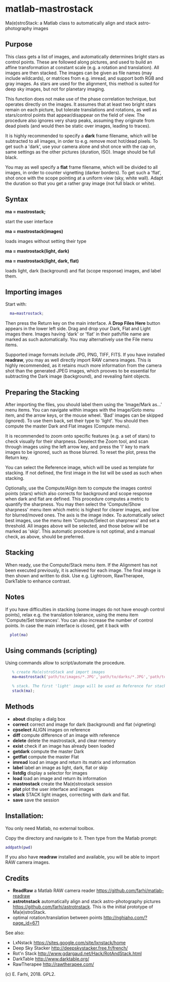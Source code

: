 # matlab-mastrostack
Ma(e)stroStack: a Matlab class to automatically align and stack astro-photography images
 
 Purpose
 -------
 
   This class gets a list of images, and automatically determines bright stars as control points. These are followed along pictures, and used to build an affine transformation at constant scale (e.g. a rotation and translation). All images are then stacked. The images can be given as file names (may include wildcards), or matrices from e.g. imread, and support both RGB and gray images. As stars are used for the alignment, this method is suited for deep sky images, but not for planetary imaging.
   
   This function does not make use of the phase correlation technique, but operates directly on the images. It assumes that at least two bright stars remain on each picture, but tolerate translations and rotations, as well as stars/control points that appear/disappear on the field of view. The procedure also ignores very sharp peaks, assuming they originate from dead pixels (and would then be static over images, leading to traces).
   
   It is highly recommended to specify a **dark** frame filename, which will be subtracted to all images, in order to e.g. remove most hot/dead pixels. To get such a 'dark', use your camera alone and shot once with the cap on, same settings as the other pictures (duration, ISO). Image should be full black.

  You may as well specify a **flat** frame filename, which will be divided to all images, in order to counter vignetting (darker borders). To get such a 'flat', shot once with the scope pointing at a uniform view (sky, white wall). Adapt the duration so that you get a rather gray image (not full black or white).
 
 Syntax
 -----------
  
**ma = mastrostack;**

  start the user interface
  
**ma = mastrostack(images)**

  loads images without setting their type
  
**ma = mastrostack(light, dark)**

**ma = mastrostack(light, dark, flat)**

  loads light, dark (background) and flat (scope response) images, and label them.
      
 Importing images
 ----------------
  
  Start with:
  
  ```matlab
    ma=mastrostack;
  ```
   
   Then press the Return key on the main interface. A **Drop Files Here** button appears in the lower left side. Drag and drop your Dark, Flat and Light images there. Images having 'dark' or 'flat' in their path/file name are marked as such automatically. You may alternatively use the File menu items.
   
   Supported image formats include JPG, PNG, TIFF, FITS. 
   If you have installed **readraw**, you may as well directly import RAW camera images. This is highly recommended, as it retains much more information from the camera shot than the generated JPEG images, which prooves to be essential for subtracting the Dark image (background), and revealing faint objects.
   
 Preparing the Stacking
 ----------------------
    
   After importing the files, you should label them using the 'Image/Mark as...' menu items. You can navigate within images with the Image/Goto menu item, and the arrow keys, or the mouse wheel. 'Bad' images can be skipped (ignored). To use them back, set their type to 'light'. You should then compute the master Dark and Flat images (Compute menu).
 
   It is recommended to zoom onto specific features (e.g. a set of stars) to check visually for their sharpness. Deselect the Zoom tool, and scan through images using the left arrow key, and press the 'I' key to mark images to be ignored, such as those blurred. To reset the plot, press the Return key.
   
   You can select the Reference image, which will be used as template for stacking.
   If not defined, the first image in the list will be used as such when stacking.
   
   Optionally, use the Compute/Align item to compute the images control points (stars) which also corrects for background and scope response when dark and flat are defined. This procedure computes a metric to quantify the sharpness. You may then select the 'Compute/Show sharpness' menu item which metric is highest for clearer images, and low for blurred/moved ones. The axis is the image index. To automatically select best images, use the menu item 'Compute/Select on sharpness' and set a threshold. All images above will be selected, and those below will be marked as 'skip'. This automatic procedure is not optimal, and a manual check, as above, should be preferred.
   
 Stacking
 --------
 
   When ready, use the Compute/Stack menu item. If the Alignment has not been executed previously, it is achieved for each image. The final image is then shown and written to disk. Use e.g. Lightroom, RawTherapee, DarkTable to enhance contrast.
   
 Notes
 -----
 
   If you have difficulties in stacking (some images do not have enough control points), relax e.g. the translation tolerance, using the menu item 'Compute/Set tolerances'. You can also increase the number of control points.
   In case the main interface is closed, get it back with 
   
  ```matlab
    plot(ma)
  ```
 
 Using commands (scripting)
 --------------------------
 
  Using commands allow to script/automate the procedure.
 
 ```matlab
    % create Ma(e)stroStack and import images
    ma=mastrostack('path/to/images/*.JPG','path/to/darks/*.JPG','path/to/flats/*.JPG');
 
    % stack. The first 'light' image will be used as Reference for stacking
    stack(ma);
```
 
 Methods
 -------
 
  - **about**           display a dialg box
  - **correct**         correct and image for dark (background) and flat (vigneting)
  - **cpselect**        ALIGN images on reference
  - **diff**            compute difference of an image with reference
  - **delete**          delete the mastrostack, and clear memory
  - **exist**           check if an image has already been loaded            
  - **getdark**         compute the master Dark
  - **getflat**         compute the master Flat
  - **imread**          load an image and return its matrix and information
  - **label**           label an image as light, dark, flat or skip
  - **listdlg**         display a selector for images
  - **load**            load an image and return its information
  - **mastrostack**     create the Ma(e)strostack session
  - **plot**            plot the user interface and images
  - **stack**           STACK light images, correcting with dark and flat.
  - **save**            save the session
  
 Installation:
 -------------

  You only need Matlab, no external toolbox.
  
  Copy the directory and navigate to it. Then type from the Matlab prompt:

  ```matlab
  addpath(pwd)
  ```
  
  If you also have **readraw** installed and available, you will be able to import
  RAW camera images.
  
 Credits
 -------
  
  - **ReadRaw** a Matlab RAW camera reader <https://github.com/farhi/matlab-readraw>
  - **astrotnstack** automatically align and stack astro-photography pictures <https://github.com/farhi/astrotnstack>. This is the initial prototype of Ma(e)stroStack.
  - optimal rotation/translation between points <http://nghiaho.com/?page_id=671>

  See also:

  - LxNstack https://sites.google.com/site/lxnstack/home
  - Deep Sky Stacker http://deepskystacker.free.fr/french/
  - Rot'n Stack http://www.gdargaud.net/Hack/RotAndStack.html
  - DarkTable http://www.darktable.org/
  - RawTherapee http://rawtherapee.com/
  
  (c) E. Farhi, 2018. GPL2.
